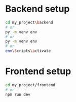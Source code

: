 # Backend setup
```bash
cd my_project\backend
# or
py -m venv env
# or
py -m venv env
# or
env\Scripts\activate
```



# Frontend setup
```bash
cd my_project/frontend
# or
npm run dev
```





